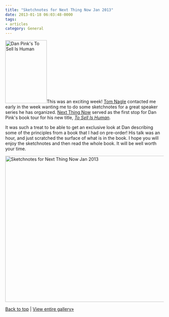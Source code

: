 ```yaml
---
title: "Sketchnotes for Next Thing Now Jan 2013"
date: 2013-01-18 06:03:48-0000
tags:
- articles
category: General
---
```


<a href="http://www.danpink.com/books/to-sell-is-human"><img class="alignright" alt="Dan Pink's To Sell Is Human" src="https://www.bennorris.blog/uploads/2018/983d0516c6.jpg" width="132" height="200" /></a>This was an exciting week! <a title="Tom Nagle" href="https://twitter.com/tomnagle" target="_blank">Tom Nagle</a> contacted me early in the week wanting me to do some sketchnotes for a great speaker series he has organized. <a title="Next Thing Now" href="http://www.nextthingnow.co/" target="_blank">Next Thing Now</a> served as the first stop for Dan Pink's book tour for his new title, <a title="To Sell Is Human" href="http://www.danpink.com/books/to-sell-is-human" target="_blank"><em>To Sell Is Human</em></a>.

It was such a treat to be able to get an exclusive look at Dan describing some of the principles from a book that I had on pre-order! His talk was an hour, and just scratched the surface of what is in the book. I hope you will enjoy the sketchnotes and then read the whole book. It will be well worth your time.

<a href="http://benjaminsnorris.files.wordpress.com/2013/01/sketchnotes-next-thing-now-jan-2013.jpg"><img class="size-large wp-image-955 alignnone" alt="Sketchnotes for Next Thing Now Jan 2013" src="http://benjaminsnorris.files.wordpress.com/2013/01/sketchnotes-next-thing-now-jan-2013.jpg?w=580" width="580" height="464" /></a>

<a href="#top">Back to top</a> | <a title="Sketchnotes Gallery" href="../sketchnotes-gallery/">View entire gallery»</a>